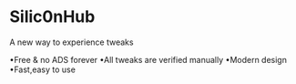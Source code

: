 # Silic0nHub
A new way to experience tweaks

•Free & no ADS forever
•All tweaks are verified manually
•Modern design
•Fast,easy to use
